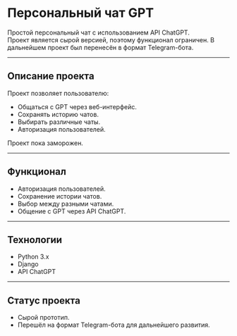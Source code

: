 # Персональный чат GPT

Простой персональный чат с использованием API ChatGPT.  
Проект является сырой версией, поэтому функционал ограничен. В дальнейшем проект был перенесён в формат Telegram-бота.

---

## Описание проекта

Проект позволяет пользователю:

- Общаться с GPT через веб-интерфейс.
- Сохранять историю чатов.
- Выбирать различные чаты.
- Авторизация пользователей.

Проект пока заморожен.

---

## Функционал

- Авторизация пользователей.
- Сохранение истории чатов.
- Выбор между разными чатами.
- Общение с GPT через API ChatGPT.

---

## Технологии

- Python 3.x
- Django
- API ChatGPT

---

## Статус проекта

- Сырой прототип.
- Перешёл на формат Telegram-бота для дальнейшего развития.
